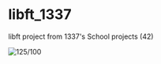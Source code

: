 # libft_1337
libft project from 1337's School projects (42)

![125/100](https://nsa39.casimages.com/img/2018/11/09//181109035827342238.png)
